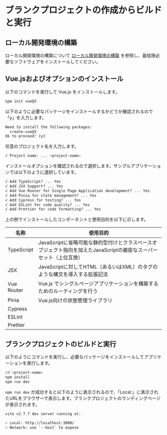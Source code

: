 # ブランクプロジェクトの作成からビルドと実行

## ローカル開発環境の構築

ローカル開発環境の構築について [ローカル開発環境の構築](../local-environment/index.md) を参照し、最低限必要なソフトウェアをインストールしてください。

## Vue.jsおよびオプションのインストール

以下のコマンドを実行して Vue.js をインストールします。

```bash
npm init vue@3
```

以下のように必要なパッケージをインストールするかどうか確認されるので「y」を入力します。

```bash
Need to install the following packages:
  create-vue@3
Ok to proceed? (y)
```

任意のプロジェクト名を入力します。

```bash
√ Project name: ... <project-name>
```

インストールオプションを確認されるので選択します。サンプルアプリケーションでは以下のように選択しています。

```cmd
√ Add TypeScript? ... Yes
√ Add JSX Support? ... Yes
√ Add Vue Router for Single Page Application development? ... Yes
√ Add Pinia for state management? ... Yes
√ Add Cypress for testing? ... Yes
√ Add ESLint for code quality? ... Yes
√ Add Prettier for code formatting? ... Yes
```

上の例でインストールしたコンポーネントと使用目的を以下に示します。

|名称      |使用目的|
|----------|-------|
|TypeScript|JavaScriptに省略可能な静的型付けとクラスベースオブジェクト指向を加えたJavaScriptの厳密なスーパーセット（上位互換）|
|JSX       |JavaScriptに対してHTML（あるいはXML）のタグのような構文を導入する拡張記法|
|Vue Router|Vue.js でシングルページアプリケーションを構築するためのルーティングを行う|
|Pinia     |Vue.js向けの状態管理ライブラリ|
|Cypress   ||
|ESLint    ||
|Prettier  ||

## ブランクプロジェクトのビルドと実行

以下のようにコマンドを実行し、必要なパッケージをインストールしてアプリケーションを実行します。

```bash
cd <project-name>
npm install
npm run dev
```

`npm run dev` が成功すると以下のように表示されるので、「Local:」に表示されたURLをブラウザーで表示します。ブランクプロジェクトのランディングページが表示されます。

```bash
vite v2.7.7 dev server running at:

> Local: http://localhost:3000/
> Network: use `--host` to expose
```
